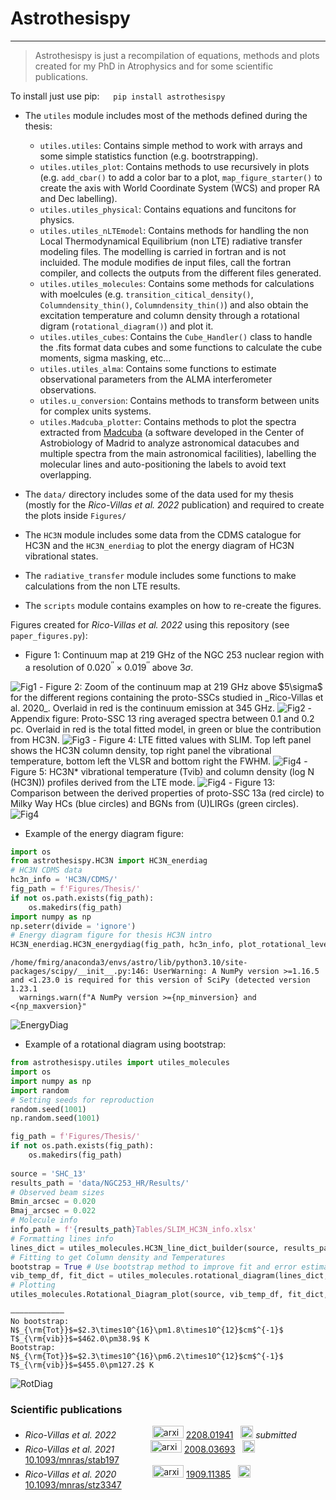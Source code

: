 # Astrothesispy
---

> Astrothesispy is just a recompilation of equations, methods and plots created for my PhD in Atrophysics and for some scientific publications.

To install just use pip:
&emsp;  ```
            pip install astrothesispy
        ```

- The ```utiles``` module includes most of the methods defined during the thesis:
    - ```utiles.utiles```: Contains simple method to work with arrays and some simple statistics function (e.g. bootrstrapping).
    - ```utiles.utiles_plot```: Contains methods to use recursively in plots (e.g. ```add_cbar()``` to add a color bar to a plot, ```map_figure_starter()``` to create the axis with World Coordinate System (WCS) and proper RA and Dec labelling).
    - ```utiles.utiles_physical```: Contains equations and funcitons for physics.
    - ```utiles.utiles_nLTEmodel```: Contains methods for handling the non Local Thermodynamical Equilibrium (non LTE) radiative transfer modeling files. The modelling is carried in fortran and is not incluided. The module modifies de input files, call the fortran compiler, and collects the outputs from the different files generated.
    - ```utiles.utiles_molecules```: Contains some methods for calculations with moelcules (e.g. ```transition_citical_density()```, ```Columndensity_thin()```, ```Columndensity_thin()```) and also obtain the excitation temperature and column density through a rotational digram (```rotational_diagram()```) and plot it.
    - ```utiles.utiles_cubes```: Contains the ```Cube_Handler()``` class to handle the .fits format data cubes and some functions to calculate the cube moments, sigma masking, etc...
    - ```utiles.utiles_alma```: Contains some functions to estimate observational parameters from the ALMA interferometer observations.
    - ```utiles.u_conversion```: Contains methods to transform between units for complex units systems.
    - ```utiles.Madcuba_plotter```: Contains methods to plot the spectra extracted from [Madcuba](https://cab.inta-csic.es/madcuba/) (a software developed in the Center of Astrobiology of Madrid to analyze astronomical datacubes and multiple spectra from the main astronomical facilities), labelling the molecular lines and auto-positioning the labels to avoid text overlapping.

 

- The ```data/``` directory includes some of the data used for my thesis (mostly for the _Rico-Villas et al. 2022_ publication) and required to create the plots inside ```Figures/```

- The ```HC3N``` module includes some data from the CDMS catalogue for HC3N and the ```HC3N_enerdiag``` to plot the energy diagram of HC3N vibrational states.

- The ```radiative_transfer``` module includes some functions to make calculations from the non LTE results.
- The ```scripts``` module contains examples on how to re-create the figures.


Figures created for  _Rico-Villas et al. 2022_ using this repository (see ```paper_figures.py```):
- Figure 1: Continuum map at 219 GHz of the NGC 253 nuclear region with a resolution of $0.020^{\prime\prime} \times 0.019^{\prime\prime}$ above $3\sigma$.
<img src="Figures/PaperNGC253HR/NGC253/Figure_1_219GHz.png" alt="Fig1" />
- Figure 2: Zoom of the continuum map at 219 GHz above $5\sigma$ for the different regions containing the proto-SSCs studied in _Rico-Villas et al. 2020_. Overlaid in red is the continuum emission at 345 GHz.
<img src="Figures/PaperNGC253HR/NGC253/Figure_2_ALL_subcont_219GHz_and_350GHz.png" alt="Fig2" />
- Appendix figure:  Proto-SSC 13 ring averaged spectra between 0.1 and 0.2 pc. Overlaid in red is the total fitted model, in green or blue the contribution from HC3N. 
<img src="Figures/PaperNGC253HR/SHC_13/SHC_13_d0p15.png" alt="Fig3" />
- Figure 4: LTE fitted values with SLIM. Top left panel shows the HC3N column density, top right panel the vibrational temperature, bottom left the VLSR and bottom right the FWHM.
<img src="Figures/PaperNGC253HR/SHC_13/Figure_4_SHC_13_SLIM_cubes_HC3Nvib_J24J26.png" alt="Fig4" />
- Figure 5: HC3N* vibrational temperature (Tvib) and column density (log N (HC3N)) profiles derived from the LTE mode.
<img src="Figures/PaperNGC253HR/SHC_13/Figure_5_SHC_13_SLIM_Tex_and_logN_profiles.png" alt="Fig4" />
- Figure 13: Comparison between the derived properties of proto-SSC 13a (red circle) to Milky Way HCs (blue circles) and BGNs from (U)LIRGs (green circles).
<img src="Figures/PaperNGC253HR/SHC_13/Figure_13_SHC_13_LIR_comp.png" alt="Fig4" />



- Example of the energy diagram figure:


```python
import os
from astrothesispy.HC3N import HC3N_enerdiag
# HC3N CDMS data 
hc3n_info = 'HC3N/CDMS/'
fig_path = f'Figures/Thesis/'
if not os.path.exists(fig_path):
    os.makedirs(fig_path)
import numpy as np
np.seterr(divide = 'ignore') 
# Energy diagram figure for thesis HC3N intro
HC3N_enerdiag.HC3N_energydiag(fig_path, hc3n_info, plot_rotational_levels = True, fig_format = '.png')
```

    /home/fmirg/anaconda3/envs/astro/lib/python3.10/site-packages/scipy/__init__.py:146: UserWarning: A NumPy version >=1.16.5 and <1.23.0 is required for this version of SciPy (detected version 1.23.1
      warnings.warn(f"A NumPy version >={np_minversion} and <{np_maxversion}"


<img src="Figures/Thesis/HC3N_Ediag_K_wrot_lvls.png" alt="EnergyDiag" />

- Example of a rotational diagram using bootstrap:


```python
from astrothesispy.utiles import utiles_molecules
import os
import numpy as np
import random
# Setting seeds for reproduction
random.seed(1001)
np.random.seed(1001)

fig_path = f'Figures/Thesis/'
if not os.path.exists(fig_path):
    os.makedirs(fig_path)
    
source = 'SHC_13'
results_path = 'data/NGC253_HR/Results/'
# Observed beam sizes
Bmin_arcsec = 0.020
Bmaj_arcsec = 0.022
# Molecule info
info_path = f'{results_path}Tables/SLIM_HC3N_info.xlsx'
# Formatting lines info
lines_dict = utiles_molecules.HC3N_line_dict_builder(source, results_path, info_path, Bmin_arcsec, Bmaj_arcsec)
# Fitting to get Column density and Temperatures
bootstrap = True # Use bootstrap method to improve fit and error estimation.
vib_temp_df, fit_dict = utiles_molecules.rotational_diagram(lines_dict, Jselect=24, bootstrap=bootstrap)
# Plotting
utiles_molecules.Rotational_Diagram_plot(source, vib_temp_df, fit_dict, fig_path, plot_noboots = False, plot_boots = True, fig_format = '.png')
```

    ———————————–
    No bootstrap:
    N$_{\rm{Tot}}$=$2.3\times10^{16}\pm1.8\times10^{12}$cm$^{-1}$ 	 T$_{\rm{vib}}$=$462.0\pm38.9$ K
    Bootstrap:
    N$_{\rm{Tot}}$=$2.3\times10^{16}\pm6.2\times10^{12}$cm$^{-1}$ 	 T$_{\rm{vib}}$=$455.0\pm127.2$ K


<img src="Figures/Thesis/SHC_13_Rotational_Diagram.png" alt="RotDiag" />

### Scientific publications

 * _Rico-Villas et al. 2022_    &emsp; &emsp; &emsp;   <img src="readme_figs/arxiv-logo.svg" alt="arxiv" style="width: 50px; height: 20px;"/> [2208.01941](https://ui.adsabs.harvard.edu/link_gateway/2022arXiv220801941R/arxiv:2208.01941)  &nbsp;  <img src="readme_figs/DOI_logo.svg" alt="DOI" style="width: 20px; height: 20px;"/> _submitted_
 * _Rico-Villas et al. 2021_    &emsp; &emsp; &emsp;    <img src="readme_figs/arxiv-logo.svg" alt="arxiv" style="width: 50px; height: 20px;"/> [2008.03693](https://ui.adsabs.harvard.edu/link_gateway/2021MNRAS.502.3021R/arxiv:2008.03693)  &nbsp; <img src="readme_figs/DOI_logo.svg" alt="DOI" style="width: 20px; height: 20px;"/> [10.1093/mnras/stab197](https://ui.adsabs.harvard.edu/link_gateway/2021MNRAS.502.3021R/doi:10.1093/mnras/stab197)
 * _Rico-Villas et al. 2020_   &emsp; &emsp; &emsp;     <img src="readme_figs/arxiv-logo.svg" alt="arxiv" style="width: 50px; height: 20px;"/>  [1909.11385](https://ui.adsabs.harvard.edu/link_gateway/2020MNRAS.491.4573R/arxiv:1909.11385) &nbsp;  <img src="readme_figs/DOI_logo.svg" alt="DOI" style="width: 20px; height: 20px;"/> [10.1093/mnras/stz3347](https://ui.adsabs.harvard.edu/link_gateway/2020MNRAS.491.4573R/doi:10.1093/mnras/stz3347)


